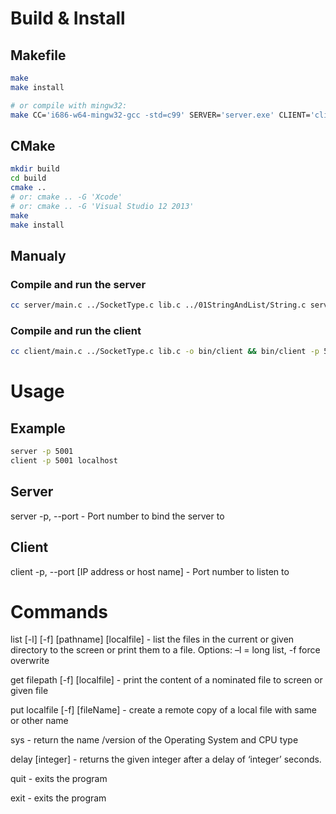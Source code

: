 # Build & Install

## Makefile

```sh
make
make install

# or compile with mingw32:
make CC='i686-w64-mingw32-gcc -std=c99' SERVER='server.exe' CLIENT='client.exe' 
```

## CMake

```sh
mkdir build
cd build
cmake .. 
# or: cmake .. -G 'Xcode'
# or: cmake .. -G 'Visual Studio 12 2013'
make
make install
```

## Manualy

### Compile and run the server

```bash
cc server/main.c ../SocketType.c lib.c ../01StringAndList/String.c server/ls.c server/cat.c -o bin/server && bin/server -p5001
```

### Compile and run the client

```bash
cc client/main.c ../SocketType.c lib.c -o bin/client && bin/client -p 5001 localhost
```

# Usage

## Example
```sh
server -p 5001
client -p 5001 localhost
```

## Server

server -p, --port - Port number to bind the server to

## Client

client -p, --port [IP address or host name] - Port number to listen to

# Commands

list [-l] [-f] [pathname] [localfile] - list the files in the current or given directory to the screen or print them to a file. Options: –l = long list, -f force overwrite 

get filepath [-f] [localfile] - print the content of a nominated file to screen or given file

put localfile [-f] [fileName] - create a remote copy of a local file with same or other name

sys - return the name /version of the Operating System and CPU type

delay [integer] - returns the given integer after a delay of ‘integer’ seconds.

quit - exits the program

exit - exits the program
